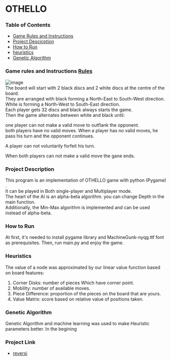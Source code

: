 <h1>OTHELLO</h1>

### Table of Contents
- [Game Rules and Instructions](#game-rules-and-Instructions)
- [Project Descicption](#project-description)
- [How to Run](#how-to-run)
- [heuristics](#heuristic)
- [Genetic Algorithm](#Genetic-Algorithm)
### Game rules and Instructions <a href="https://www.ultraboardgames.com/othello/game-rules.php">Rules</a>
![image](https://user-images.githubusercontent.com/75033638/156724182-bf117e3a-e422-4795-99ba-fa5c6fa7336c.png)</br>
The board will start with 2 black discs and 2 white discs at the centre of the board.</br>
They are arranged with black forming a North-East to South-West direction.</br>
White is forming a North-West to South-East direction.</br>
Each player gets 32 discs and black always starts the game.</br>
Then the game alternates between white and black until:</br>

one player can not make a valid move to outflank the opponent.</br>
both players have no valid moves.
When a player has no valid moves, he pass his turn and the opponent continues.</br>

A player can not voluntarily forfeit his turn.</br>

When both players can not make a valid move the gane ends.
### Project Description
This program is an implementation of OTHELLO game with python (Pygame) . </br>
It can be played in Both single-player and Multiplayer mode.
</br>
The heart of the AI is an alpha-beta algorithm. you can change Depth in the main function. </br>Additionally, the Min-Max algorithm is implemented and can be used instead of alpha-beta.
### How to Run
At first, it's needed to install pygame library and MachineGunk-nyqg.ttf font as prerequisites. Then, run main.py and enjoy the game.

### Heuristics
The value of a node was approximated by our linear value function based
on board features:
1. Corner Disks: number of pieces Which have corner point.
2. Mobility: number of available moves.
3. Piece Difference: proportion of the pieces on the board that are yours.
4. Value Matrix: score based on relative value of positions taken.
### Genetic Algorithm
Genetic Algorithm and machine learning was used to make Heuristic parameters better.
In the begining
### Project Link
- [reversi](https://github.com/smrh1379/reversi)

